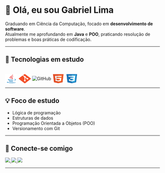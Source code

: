 # 👋 Olá, eu sou Gabriel Lima

Graduando em Ciência da Computação, focado em **desenvolvimento de software**.  
Atualmente me aprofundando em **Java** e **POO**, praticando resolução de problemas e boas práticas de codificação.

---

## 🚀 Tecnologias em estudo

<div style="display: inline_block"><br>
  <img align="center" alt="Java" height="30" width="40" src="https://raw.githubusercontent.com/devicons/devicon/master/icons/java/java-original.svg">
  <img align="center" alt="Git" height="30" width="40" src="https://raw.githubusercontent.com/devicons/devicon/master/icons/git/git-original.svg">
  <img align="center" alt="GitHub" height="30" width="30" src="https://github.githubassets.com/images/modules/logos_page/GitHub-Mark.png">
  <img align="center" alt="HTML5" height="30" width="40" src="https://raw.githubusercontent.com/devicons/devicon/master/icons/html5/html5-original.svg">
  <img align="center" alt="CSS3" height="30" width="40" src="https://raw.githubusercontent.com/devicons/devicon/master/icons/css3/css3-original.svg">
</div>


---

## 💡 Foco de estudo
- Lógica de programação  
- Estruturas de dados  
- Programação Orientada a Objetos (POO)  
- Versionamento com Git  

---

## 🔗 Conecte-se comigo
<div>
   <a href="https://web.dio.me/users/gabriecosta04lima?tab=achievements&page=1" target="_blank">
      <img src="https://img.shields.io/badge/-DIO-%23007ACC?style=for-the-badge&logoColor=white">
   </a>
   <a href="https://instagram.com/l_.gabriell" target="_blank">
      <img src="https://img.shields.io/badge/-Instagram-%23E4405F?style=for-the-badge&logo=instagram&logoColor=white">
   </a>   
   <a href="https://www.linkedin.com/in/gabriel-lima-25aaa2187" target="_blank">
      <img src="https://img.shields.io/badge/-LinkedIn-%230077B5?style=for-the-badge&logo=linkedin&logoColor=white">
   </a>  
</div>

---
